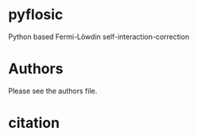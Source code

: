 # pyflosic
Python based Fermi-Löwdin self-interaction-correction  

# Authors 
Please see the authors file. 

# citation
